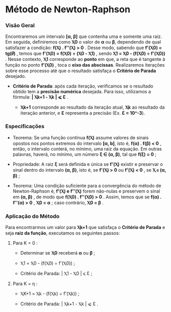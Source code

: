 # Método de Newton-Raphson


### **Visão Geral**

Encontraremos um intervalo **[α, β]** que contenha uma e somente uma raiz. Em seguida, definiremos como **Ⲭ0** o valor de **α** ou **β**, dependendo de qual satisfazer a condição: **f(Ⲭ) . f''(Ⲭ) > 0** . Desse modo, sabendo que **f'(Ⲭ0) = tg(𝜃)** , temos que **f'(Ⲭ0) = f(Ⲭ0) ÷ (Ⲭ0 - Ⲭ1)** , sendo **Ⲭ1 = Ⲭ0 - (f(Ⲭ0) ÷ f'(Ⲭ0))** . Nesse contexto, **Ⲭ1** corresponde ao **ponto** em que, a reta que é tangente à função no ponto **f'(Ⲭ0)** , toca o **eixo das abscissas**. Realizaremos iterações sobre esse processo até que o resultado satisfaça o **Critério de Parada** desejado.

* **Critério de Parada**: após cada iteração, verificamos se o resultado obtido tem a **precisão numérica** desejada. Para isso, utilizamos a fórmula: **| Ⲭk+1 - Ⲭk |  ⩽  Ɛ** . 

    * **Ⲭk+1** corresponde ao resultado da iteração atual, **Ⲭk** ao resultado da iteração anterior, e **Ɛ** representa a precisão (Ex. **Ɛ = 10^-3**).


### **Especificações**

* Teorema: Se uma função contínua **f(Ⲭ)** assume valores de sinais opostos nos pontos extremos do intervalo **[α, b]**, isto é, **f(α) . f(β) < 0** , então, o intervalo conterá, no mínimo, uma raiz da equação. Em outras palavras, haverá, no mínimo, um número **ξ ∈ (α, β)**, tal que **f(ξ) = 0** ;

* Propriedade: A raiz **ξ** será definida e única se **f'(Ⲭ)** existir e preservar o sinal dentro do intervalo **(α, β)**, isto é, se **f'(Ⲭ) > 0** ou **f'(Ⲭ) < 0** , se **Ⲭ ∈ (α, β)** ;

* Teorema: Uma condição suficiente para a convergência do método de Newton-Raphson é, **f'(Ⲭ) e f''(Ⲭ)** forem não-nulas e preservem o sinal em **(α, β)** , de modo que **f(Ⲭ0) . f''(Ⲭ0) > 0** . Assim, temos que se **f(α) . f''(α) > 0** , **Ⲭ0 = α** ; caso contrário, **Ⲭ0 = β** .


### **Aplicação do Método**

Para encontrarmos um valor para **Ⲭk+1** que satisfaça o **Critério de Parada** e seja **raiz da função**, executamos os seguintes passos:

1. Para K = 0 :

    * Determinar se **Ⲭ0** receberá **α** ou **β** ;

    * Ⲭ1 = Ⲭ0 - (f(Ⲭ0) ÷ f'(Ⲭ0)) ;

    * Critério de Parada: | Ⲭ1 - Ⲭ0 |  ⩽  Ɛ ;

2. Para K = η :

    * ⲬK+1 = Ⲭk - (f(Ⲭk) ÷ f'(Ⲭk)) ;

    * Critério de Parada: | Ⲭk+1 - Ⲭk |  ⩽  Ɛ .